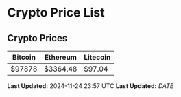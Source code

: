 # Crypto Price List

## Crypto Prices
| Bitcoin | Ethereum | Litecoin |
| ------- | -------- | -------- |
| $97878 | $3364.48 | $97.04 |
**Last Updated:** 2024-11-24 23:57 UTC
**Last Updated:** $DATE$
